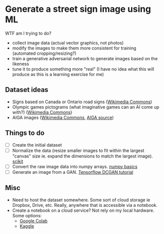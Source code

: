 # Generate a street sign image using ML

WTF am I trying to do?
* collect image data (actual vector graphics, not photos)
* modify the images to make them more consistent for training (automated cropping/resizing?)
* train a generative adversarial network to generate images based on the likeness
* tune it to produce something more "real" (I have no idea what this will produce as this is a learning exercise for me)

## Dataset ideas
* Signs based on Canada or Ontario road signs ([Wikimedia Commons](https://commons.wikimedia.org/wiki/Category:SVG_road_signs_in_Canada))
* Olympic games pictograms (what imaginative games can an AI come up with?) ([Wikimedia Commons](https://commons.wikimedia.org/wiki/Category:Olympic_pictograms))
* AIGA images ([Wikimedia Commons](https://commons.wikimedia.org/wiki/AIGA_Images), [AIGA source](https://www.aiga.org/resources/symbol-signs))


## Things to do
- [ ] Create the initial dataset
- [ ] Normalize the data (resize smaller images to fit within the largest "canvas" size ie. expand the dimensions to match the largest image). [scikit](https://scikit-image.org/)
- [ ] Convert the raw image data into numpy arrays. [numpy basics](https://numpy.org/doc/stable/user/basics.creation.html)
- [ ] Generate an image from a GAN. [Tensorflow DCGAN tutorial](https://www.tensorflow.org/tutorials/generative/dcgan)

## Misc
* Need to host the dataset somewhere. Some sort of cloud storage ie Dropbox, Drive, etc. Really, anywhere that is accessible via a notebook. 
* Create a notebook on a cloud service? Not rely on my local hardware. Some options:
  - [Google Colab](https://colab.research.google.com)
  - [Kaggle](https://www.kaggle.com/code)

